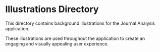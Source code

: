 
# Illustrations Directory

This directory contains background illustrations for the Journal Analysis application.

These illustrations are used throughout the application to create an engaging and visually appealing user experience.
